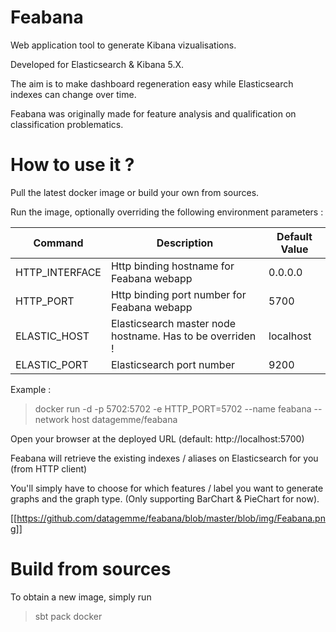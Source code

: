 # Feabana

Web application tool to generate Kibana vizualisations.

Developed for Elasticsearch & Kibana 5.X.

The aim is to make dashboard regeneration easy while Elasticsearch indexes can change over time.

Feabana was originally made for feature analysis and qualification on classification problematics.

# How to use it ?

Pull the latest docker image or build your own from sources.

Run the image, optionally overriding the following environment parameters :

| Command | Description | Default Value |
| --- | --- | --- |
| HTTP_INTERFACE | Http binding hostname for Feabana webapp | 0.0.0.0 |
| HTTP_PORT | Http binding port number for Feabana webapp | 5700 |
| ELASTIC_HOST | Elasticsearch master node hostname. Has to be overriden ! | localhost |
| ELASTIC_PORT | Elasticsearch port number | 9200 |

Example :
> docker run -d -p 5702:5702 -e HTTP_PORT=5702 --name feabana --network host datagemme/feabana

Open your browser at the deployed URL (default: http://localhost:5700)

Feabana will retrieve the existing indexes / aliases on Elasticsearch for you (from HTTP client)

You'll simply have to choose for which features / label you want to generate graphs and the graph type. (Only supporting BarChart & PieChart for now).

[[https://github.com/datagemme/feabana/blob/master/blob/img/Feabana.png]]

# Build from sources

To obtain a new image, simply run

> sbt pack docker